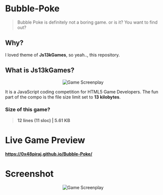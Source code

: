 # Bubble-Poke
> Bubble Poke is definitely not a boring game. or is it? You want to find out?

## Why?
I loved theme of **Js13kGames**, so yeah.., this repository. 


## What is Js13kGames?

<p align="center"> 
<img align="center" src="https://2018.js13kgames.com/img/logo.png" alt="Game Screenplay">
</p>


It is a JavaScript coding competition for HTML5 Game Developers. The fun part of the compo is the file size limit set to **13 kilobytes**.

### Size of this game?

> **12 lines (11 sloc) | 5.61 KB**


# Live Game Preview

**https://0x48piraj.github.io/Bubble-Poke/**

# Screenshot

<p align="center"> 
<img align="center" src="https://user-images.githubusercontent.com/5800726/44631732-e870f580-a98d-11e8-8485-317fb7a2c1aa.png" alt="Game Screenplay">
</p>

